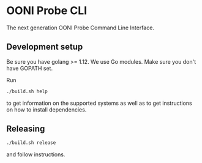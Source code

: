 # OONI Probe CLI

The next generation OONI Probe Command Line Interface.

## Development setup

Be sure you have golang >= 1.12. We use Go modules. Make sure you
don't have GOPATH set.

Run

```bash
./build.sh help
```

to get information on the supported systems as well as to get
instructions on how to install dependencies.

## Releasing

```bash
./build.sh release
```

and follow instructions.
